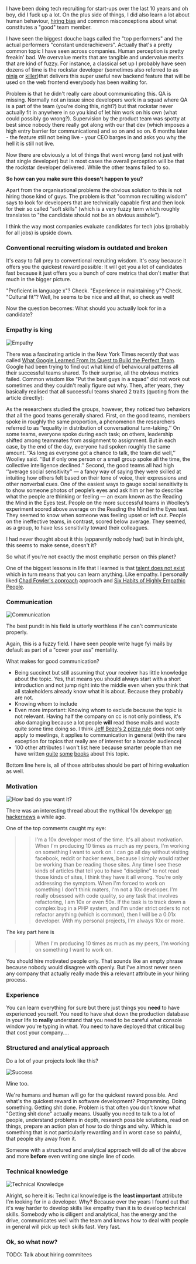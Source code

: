 
I have been doing tech recruiting for start-ups over the last 10 years and oh boy, did I fuck up a lot. On the plus side of things, I did also learn a lot about human behaviour, [hiring bias](http://recruiterbox.com/blog/remove-hiring-bias-from-recruitment-process/) and common misconceptions about what constitutes a "good" team member. 

I have seen the biggest douche bags called the "top performers" and the actual performers "constant underachievers". Actually that's a pretty common topic I have seen across companies. Human perception is pretty freakin' bad. We overvalue merits that are tangible and undervalue merits that are kind of fuzzy. For instance, a classical set up I probably have seen dozens of time is the rockstar developer (sometimes also referred to as [ninja](TODO) or [killer](TODO))that delivers this super useful new backend feature that will be used on the web frontend everybody has been waiting for. 

Problem is that he didn't really care about communicating this. QA is missing. Normally not an issue since developers work in a squad where QA is a part of the team (you're doing this, right?) but that rockstar never actually fit in anywhere in so you kind of let him work on his own (what could possibly go wrong?). Supervision by the product team was spotty at best since nobody there really got along with our that dev (which imposes a high entry barrier for communications) and so on and so on.
6 months later - the feature still not being live - your CEO barges in and asks you why the hell it is still not live.

Now there are obviously a lot of things that went wrong (and not just with that single developer) but in most cases the overall perception will be that the rockstar developer delivered. While the other teams failed to so.

**So how can you make sure this doesn't happen to you?**

Apart from the organisational problems the obvious solution to this is not hiring those kind of guys. The problem is that "common recruiting wisdom" says to look for developers that are technically capable first and then look for their so called "soft skills" (which is a very fuzzy term which roughly translates to "the candidate should not be an obvious asshole").

I think the way most companies evaluate candidates for tech jobs (probably for all jobs) is upside down.

### Conventional recruiting wisdom is outdated and broken

It's easy to fall prey to conventional recruiting wisdom. It's easy because it offers you the quickest reward possible: It will get you a lot of candidates fast because it just offers you a bunch of core metrics that don't matter that much in the bigger picture. 

"Proficient in language x"? Check.
"Experience in maintaining y"? Check.
"Cultural fit"? Well, he seems to be nice and all that, so check as well!

Now the question becomes: What should you actually look for in a candidate?

### Empathy is king

![Empathy](https://mcclewis.files.wordpress.com/2013/07/gregory-colbert-man-animal-04.jpg)

There was a fascinating article in the New York Times recently that was called [What Google Learned From Its Quest to Build the Perfect Team](http://www.nytimes.com/2016/02/28/magazine/what-google-learned-from-its-quest-to-build-the-perfect-team.html). Google had been trying to find out what kind of behavioural patterns all their successful teams shared. To their surprise, all the obvious metrics failed. Common wisdom like "Put the best guys in a squad" did not work out sometimes and they couldn't really figure out why. Then, after years, they basically realised that all successful teams shared 2 traits (quoting from the article directly):

>>
As the researchers studied the groups, however, they noticed two behaviors that all the good teams generally shared. First, on the good teams, members spoke in roughly the same proportion, a phenomenon the researchers referred to as ‘‘equality in distribution of conversational turn-taking.’’ On some teams, everyone spoke during each task; on others, leadership shifted among teammates from assignment to assignment. But in each case, by the end of the day, everyone had spoken roughly the same amount. ‘‘As long as everyone got a chance to talk, the team did well,’’ Woolley said. ‘‘But if only one person or a small group spoke all the time, the collective intelligence declined.’’
Second, the good teams all had high ‘‘average social sensitivity’’ — a fancy way of saying they were skilled at intuiting how others felt based on their tone of voice, their expressions and other nonverbal cues. One of the easiest ways to gauge social sensitivity is to show someone photos of people’s eyes and ask him or her to describe what the people are thinking or feeling — an exam known as the Reading the Mind in the Eyes test. People on the more successful teams in Woolley’s experiment scored above average on the Reading the Mind in the Eyes test. They seemed to know when someone was feeling upset or left out. People on the ineffective teams, in contrast, scored below average. They seemed, as a group, to have less sensitivity toward their colleagues.

I had never thought about it this (apparently nobody had) but in hindsight, this seems to make sense, doesn't it?

So what if you're not exactly the most emphatic person on this planet?

One of the biggest lessons in life that I learned is that [talent does not exist](http://static6.businessinsider.com/image/56a0ec0de6183ebe4a8bab61-1190-625/ufc-champion-conor-mcgregor-has-a-great-perspective-on-what-it-takes-to-be-successful.jpg) which in turn means that you can learn anything. Like empathy. I personally liked [Chad Fowler's approach](http://lifehacker.com/why-empathy-is-your-most-important-skill-and-how-to-pr-1505011685) approach and [Six Habits of Highly Empathic People](http://greatergood.berkeley.edu/article/item/six_habits_of_highly_empathic_people1). 

### Communication

![Communication](http://10936-presscdn-0-17.pagely.netdna-cdn.com/wp-content/uploads/2015/11/Labor-of-love.jpg)

The best pundit in his field is utterly worthless if he can't communicate properly.

Again, this is a fuzzy field. I have seen people write huge fyi mails by default as part of a "cover your ass" mentality.

What makes for good communication?

* Being succinct but still assuming that your receiver has little knowledge about the topic. Yes, that means you should always start with a short introduction and not jump right into the middle even when you think that all stakeholders already know what it is about. Because they probably are not. 
* Knowing whom to include
* Even more important: Knowing whom to exclude because the topic is not relevant. Having half the company on cc is not only pointless, it's also damaging because a lot people **will** read those mails and waste quite some time doing so. I think [Jeff Bezo's 2 pizza rule](http://www.businessinsider.com/jeff-bezos-two-pizza-rule-for-productive-meetings-2013-10?IR=T) does not only apply to meetings, it applies to communication in general (with the rare exception for topics that really are of interest for a broader audience)
* 100 other attributes I won't list here because smarter people than me have written [quite](TODO) [some](TODO) [books](TODO) about this topic.

Bottom line here is, all of those attributes should be part of hiring evaluation as well.

### Motivation

![How bad do you want it?](http://etinspires.com/wp-materials/uploads/2013/11/hbdywi-600x400.jpg)

There was an interesting thread about the mythical 10x developer [on hackernews](https://news.ycombinator.com/item?id=4954003) a while ago.

One of the top comments caught my eye:

>> I'm a 10x developer most of the time. It's all about motivation. When I'm producing 10 times as much as my peers, I'm working on something I want to work on. I can go all day without visiting facebook, reddit or hacker news, because I simply would rather be working than be reading those sites. Any time I see these kinds of articles that tell you to have "discipline" to not read those kinds of sites, I think they have it all wrong. You're only addressing the symptom.
When I'm forced to work on something I don't think maters, I'm not a 10x developer. I'm really obsessed with code quality, so any task that involves refactoring, I am 10x or even 50x. If the task is to track down a complex bug in a PHP system, and I'm under strict orders to not refactor anything (which is common), then I will be a 0.01x developer. With my personal projects, I'm always 10x or more.

The key part here is

>> When I'm producing 10 times as much as my peers, I'm working on something I want to work on.

You should hire motivated people only. That sounds like an empty phrase because nobody would disagree with openly. But I've almost never seen any company that actually really made this a relevant attribute in your hiring process.

### Experience

You can learn everything for sure but there just things you **need** to have experienced yourself. You need to have shut down the production database in your life to **really** understand that you need to be careful what console window you're typing in what. You need to have deployed that critical bug that cost your company....

### Structured and analytical approach

Do a lot of your projects look like this?

![Success](http://1.bp.blogspot.com/-HArgrMPQ3NI/UFCL1BVeJDI/AAAAAAAAAHg/4ZvTDUSmeVY/s1600/E+to+P+Visual+Aid.jpg)

Mine too.

We're humans and human will go for the quickest reward possible. And what's the quickest reward in software development? Programming. Doing something. Getting shit done.
Problem is that often you don't know what "Getting shit done" actually means. Usually you need to talk to a lot of people, understand problems in depth, research possible solutions, read on things, prepare an action plan of how to do things and why. Which is something that is not particularly rewarding and in worst case so painful, that people shy away from it.

Someone with a structured and analytical approach will do all of the above and more **before** even writing one single line of code.

### Technical knowledge

![Technical Knowledge](https://cdn.meme.am/instances/500x/51744411.jpg)

Alright, so here it is: Technical knowledge is the **least important** attribute I'm looking for in a developer. 
Why?
Because over the years I found out that it's way harder to develop skills like empathy than it is to develop technical skills. Somebody who is diligent and analytical, has the energy and the drive, communicates well with the team and knows how to deal with people in general will pick up tech skills fast. Very fast.

### Ok, so what now?

TODO: Talk about hiring commitees
